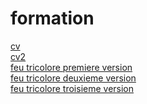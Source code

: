# formation
<html lang="en">
<head>
    <meta charset="UTF-8">
    <meta name="viewport" content="width=device-width, initial-scale=1.0">
    <meta http-equiv="X-UA-Compatible" content="ie=edge">
    <title>Document</title>
    <style>
        a{
        display : flex;
        }
    </style>
</head>
<body>
    <a href="https://niconwo.github.io/formation/cv/">cv</a>
    <a href="https://niconwo.github.io/formation/cv2/">cv2</a>
       <a href="https://niconwo.github.io/formation/feu/index1.html">feu tricolore premiere version </a>
      <a href="https://niconwo.github.io/formation/feu/index2.html">feu tricolore deuxieme version </a>
<a href="https://niconwo.github.io/formation/feu/index3.html">feu tricolore troisieme version </a>
    
    
</body>
</html>
